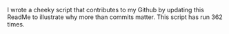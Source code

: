 I wrote a cheeky script that contributes to my Github by updating this ReadMe to illustrate why more than commits matter. This script has run 362 times.